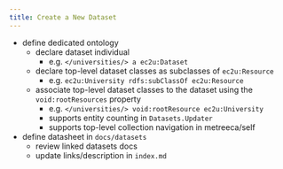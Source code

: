```yaml
---
title: Create a New Dataset
---
```


- define dedicated ontology
  - declare dataset individual
    - e.g. `</universities/> a ec2u:Dataset`
  - declare top-level dataset classes as subclasses of `ec2u:Resource`
    - e.g. `ec2u:University rdfs:subClassOf ec2u:Resource`
  - associate top-level dataset classes to the dataset using the `void:rootResources` property
    - e.g. `</universities/> void:rootResource ec2u:University`
    - supports entity counting in `Datasets.Updater`
    - supports top-level collection navigation in metreeca/self
- define datasheet in `docs/datasets`
  - review linked datasets docs
  - update links/description in `index.md`
